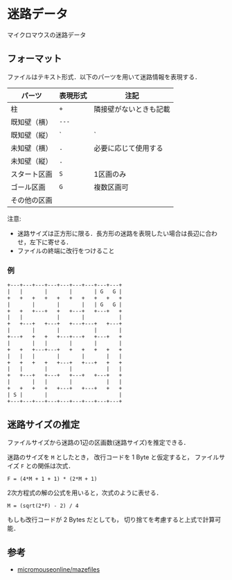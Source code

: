 # 迷路データ

マイクロマウスの迷路データ

## フォーマット

ファイルはテキスト形式．以下のパーツを用いて迷路情報を表現する．

| パーツ       | 表現形式 | 注記                   |
| ------------ | -------- | ---------------------- |
| 柱           | `+`      | 隣接壁がないときも記載 |
| 既知壁（横） | `---`    |                        |
| 既知壁（縦） | `|`      |                        |
| 未知壁（横） | ` . `    | 必要に応じて使用する   |
| 未知壁（縦） | `.`      |                        |
| スタート区画 | ` S `    | 1区画のみ              |
| ゴール区画   | ` G `    | 複数区画可             |
| その他の区画 | `   `    |                        |

注意:

- 迷路サイズは正方形に限る．長方形の迷路を表現したい場合は長辺に合わせ，左下に寄せる．
- ファイルの終端に改行をつけること

### 例

```txt
+---+---+---+---+---+---+---+---+---+
|   |       |       |       | G   G |
+   +   +   +   +   +   +   +   +   +
|       |       |       |   | G   G |
+   +   +---+   +   +---+   +---+   +
|   |           |       |           |
+   +---+   +---+   +---+---+   +---+
|       |       |           |       |
+---+   +   +   +---+---+   +---+   +
|       |   |       |       |       |
+   +   +---+---+   +   +   +   +   +
|   |   |       |       |       |   |
+   +   +   +   +---+   +---+   +   +
|   |       |       |           |   |
+   +---+   +---+   +---+   +---+   +
|       |   |       |           |   |
+   +   +   +   +---+   +---+   +   +
| S |       |                       |
+---+---+---+---+---+---+---+---+---+
```

## 迷路サイズの推定

ファイルサイズから迷路の1辺の区画数(迷路サイズ)を推定できる．

迷路のサイズを `M` としたとき，
改行コードを 1 Byte と仮定すると，
ファイルサイズ `F` との関係は次式．

    F = (4*M + 1 + 1) * (2*M + 1)

2次方程式の解の公式を用いると，次式のように表せる．

    M = (sqrt(2*F) - 2) / 4

もしも改行コードが 2 Bytes だとしても，
切り捨てを考慮すると上式で計算可能．

## 参考

- [micromouseonline/mazefiles](https://github.com/micromouseonline/mazefiles)
